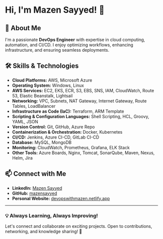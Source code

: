 # Hi, I'm Mazen Sayyed! 👋

## 🚀 About Me
I'm a passionate **DevOps Engineer** with expertise in cloud computing, automation, and CI/CD. I enjoy optimizing workflows, enhancing infrastructure, and ensuring seamless deployments.

## 🛠️ Skills & Technologies
- **Cloud Platforms:** AWS, Microsoft Azure
- **Operating System:** Windows, Linux
- **AWS Services:** EC2, EKS, ECR, S3, EBS, SNS, IAM, CloudWatch, Route 53, Elastic Beanstalk, Lightsail
- **Networking:** VPC, Subnets, NAT Gateway, Internet Gateway, Route Tables, LoadBalancer
- **Infrastructure as Code (IaC):** Terraform, ARM Template
- **Scripting & Configuration Languages:** Shell Scripting, HCL, Groovy, YAML, JSON
- **Version Control:** Git, GitHub, Azure Repo
- **Containerization & Orchestration:** Docker, Kubernetes
- **CI/CD:** Jenkins, Azure CI-CD, GitLab CI-CD
- **Database:** MySQL, MongoDB
- **Monitoring:** CloudWatch, Prometheus, Grafana, ELK Stack
- **Other Tools:** Azure Boards, Nginx, Tomcat, SonarQube, Maven, Nexus, Helm, Jira

## 📫 Connect with Me
- **LinkedIn:** [Mazen Sayyed](https://www.linkedin.com/in/mazen-sayyed/)
- **GitHub:** [mazensayyed](https://github.com/mazensayyed)
- **Personal Website:** [devopswithmazen.netlify.app](https://devopswithmazen.netlify.app/)

---
### 💡 Always Learning, Always Improving!
Let's connect and collaborate on exciting projects. Open to contributions, networking, and knowledge sharing! 🚀
